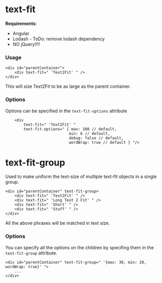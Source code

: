 

# text-fit

**Requirements**:
  - Angular
  - Lodash - ToDo: remove lodash dependency
  - NO jQuery!!!!

### Usage

```
<div id="parentContainer">
    <div text-fit=" 'Text2Fit' " />
</div>
```

This will size Text2Fit to be as large as the parent container. 

### Options
Options can be specified in the `text-fit-options` attribute

```
    <div 
        text-fit=" 'Text2Fit' " 
        text-fit-options=" { max: 100 // default, 
                            min: 6 // default, 
                            debug: false // default, 
                            wordWrap: true // default } "/>
```


# text-fit-group

Used to make uniform the text-size of multiple text-fit objects in a single group.


```
<div id="parentContainer" text-fit-group>
    <div text-fit=" 'Text2Fit' " />
    <div text-fit=" 'Long Text 2 Fit' " />
    <div text-fit=" 'Short' " />
    <div text-fit=" 'Stuff' " />
</div>
```

All the above phrases will be matched in text size.

### Options

You can specify all the options on the children by specifing them in the `text-fit-group` attribute.

```
<div id="parentContainer" text-fit-group=" '{max: 30, min: 20, wordWrap: true}' ">
    ... 
</div>
```
